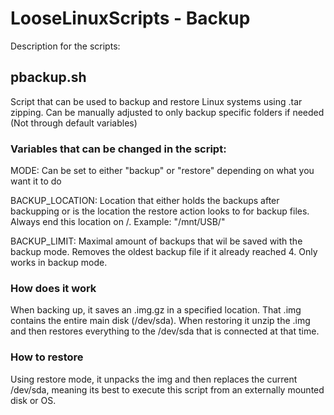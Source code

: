 # LooseLinuxScripts - Backup
Description for the scripts:

## pbackup.sh
Script that can be used to backup and restore Linux systems using .tar zipping. Can be manually adjusted to only backup specific folders if needed (Not through default variables)

### Variables that can be changed in the script:

MODE: Can be set to either "backup" or "restore" depending on what you want it to do

BACKUP_LOCATION: Location that either holds the backups after backupping or is the location the restore action looks to for backup files. 
Always end this location on /. Example: "/mnt/USB/"

BACKUP_LIMIT: Maximal amount of backups that wil be saved with the backup mode. Removes the oldest backup file if it already reached 4. Only works in backup mode.

### How does it work

When backing up, it saves an .img.gz in a specified location. That .img contains the entire main disk (/dev/sda).
When restoring it unzip the .img and then restores everything to the /dev/sda that is connected at that time.

### How to restore

Using restore mode, it unpacks the img and then replaces the current /dev/sda, meaning its best to execute this script from an externally mounted disk or OS.
